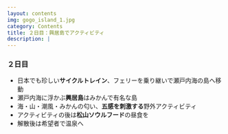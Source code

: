 ```yaml
---
layout: contents
img: gogo_island_1.jpg
category: Contents
title: ２日目：興居島でアクティビティ
description: |
---
```

### ２日目

* 日本でも珍しい**サイクルトレイン**、フェリーを乗り継いで瀬戸内海の島へ移動
* 瀬戸内海に浮かぶ**興居島**はみかんで有名な島
* 海・山・潮風・みかんの匂い、**五感を刺激する**野外アクティビティ
* アクティビティの後は**松山ソウルフード**の昼食を
* 解散後は希望者で温泉へ

